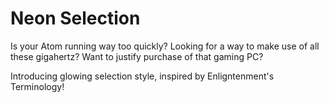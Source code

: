 # Neon Selection

Is your Atom running way too quickly? Looking for a way to make use of all these gigahertz? Want to justify purchase of that gaming PC?

Introducing glowing selection style, inspired by Enligntenment's Terminology!